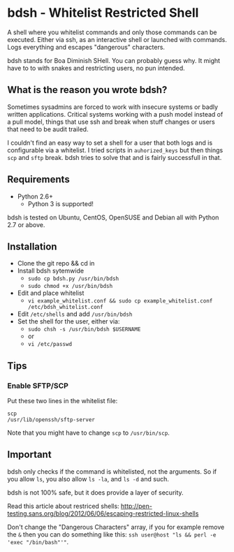 # bdsh - Whitelist Restricted Shell

A shell where you whitelist commands and only those commands can be executed. Either via ssh, as an interactive shell or launched with commands. Logs everything and escapes "dangerous" characters.

bdsh stands for Boa Diminish SHell. You can probably guess why. It might have to to with snakes and restricting users, no pun intended.

##  What is the reason you wrote bdsh?
Sometimes sysadmins are forced to work with insecure systems or badly written applications. Critical systems working with a push model instead of a pull model, things that use ssh and break when stuff changes or users that need to be audit trailed. 

I couldn't find an easy way to set a shell for a user that both logs and is configurable via a whitelist. I tried scripts in `auhorized_keys` but then things `scp` and `sftp` break. bdsh tries to solve that and is fairly successfull in that.

## Requirements

- Python 2.6+
  - Python 3 is supported!

bdsh is tested on Ubuntu, CentOS, OpenSUSE and Debian all with Python 2.7 or above.

## Installation

- Clone the git repo && cd in
- Install bdsh sytemwide
  - `sudo cp bdsh.py /usr/bin/bdsh`
  - `sudo chmod +x /usr/bin/bdsh`
- Edit and place whitelist
  - `vi example_whitelist.conf && sudo cp example_whitelist.conf /etc/bdsh_whitelist.conf`
- Edit `/etc/shells` and add `/usr/bin/bdsh`
- Set the shell for the user, either via:
  - `sudo chsh -s /usr/bin/bdsh $USERNAME`
  - or
  - `vi /etc/passwd`

## Tips

### Enable SFTP/SCP

Put these two lines in the whitelist file:

    scp
    /usr/lib/openssh/sftp-server

Note that you might have to change `scp` to `/usr/bin/scp`.

## Important

bdsh only checks if the command is whitelisted, not the arguments. So if you allow `ls`, you also allow `ls -la`, and `ls -d` and such. 

bdsh is not 100% safe, but it does provide a layer of security.

Read this article about restriced shells: http://pen-testing.sans.org/blog/2012/06/06/escaping-restricted-linux-shells

Don't change the "Dangerous Characters" array, if you for example remove the `&` then you can do something like this: `ssh user@host "ls && perl -e 'exec "/bin/bash"'"`. 



